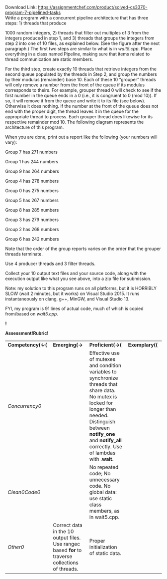 Download Link: https://assignmentchef.com/product/solved-cs3370-program-7-pipelined-tasks
<br>
Write a program with a concurrent pipeline architecture that has three steps: 1) threads that produce

1000 random integers, 2) threads that filter out multiples of 3 from the integers produced in step 1, and  3) threads that groups the integers from step 2 into one of 10 files, as explained below. (See the figure  after the next paragraph.) The first two steps are similar to what is in <em>wait5.cpp</em>. Place everything in a  class named Pipeline, making sure that items related to thread communication are static members.




For the third step, create exactly 10 threads that retrieve integers from the second queue populated by  the threads in Step 2, and group the numbers by their modulus (remainder) base 10. Each of these 10  “grouper” threads will only remove a number from the front of the queue if its modulus corresponds to  theirs. For example, grouper thread 0 will check to see if the first number in the queue ends in a 0 (i.e., it is  congruent to 0 (mod 10)). If so, it will remove it from the queue and write it to its file (see below).  Otherwise it does nothing. If the number at the front of the queue does not end with the proper digit, the  thread leaves it in the queue for the appropriate thread to process. Each grouper thread does likewise for  its respective remainder mod 10. The following diagram represents the architecture of this program.




When you are done, print out a report like the following (your numbers will vary):




Group 7 has 271 numbers

Group 1 has 244 numbers

Group 9 has 264 numbers

Group 4 has 278 numbers

Group 0 has 275 numbers

Group 5 has 267 numbers

Group 8 has 285 numbers

Group 3 has 279 numbers

Group 2 has 268 numbers

Group 6 has 242 numbers




Note that the order of the group reports varies on the order that the grouper threads terminate.




Use 4 producer threads and 3 filter threads.




Collect your 10 output text files and your source code, along with the execution output like what you see  above, into a zip file for submission.




Note: my solution to this program runs on all platforms, but it is HORRIBLY SLOW (wait 2 minutes, but it  works) on Visual Studio 2015. It runs instantaneously on clang, g++, MinGW, and Visual Studio 13.




FYI, my program is 91 lines of actual code, much of which is copied from/based on <em>wait5.cpp</em>.

<strong>!</strong>

<strong>Assessment!Rubric!</strong>

<table width="677">

 <tbody>

  <tr>

   <td width="170"><strong>Competency(↓(</strong></td>

   <td width="169"><strong>Emerging(</strong><strong>→ </strong></td>

   <td width="169"><strong>Proficient(</strong><strong>→</strong><strong>(</strong></td>

   <td width="169"><strong>Exemplary((</strong></td>

  </tr>

  <tr>

   <td width="170"><em>Concurrency0</em></td>

   <td width="169"> </td>

   <td width="169">Effective use of mutexes  and condition variables  to synchronize threads  that share data. No  mutex is locked for  longer than needed.  Distinguish between  <strong>notify</strong>_<strong>one</strong> and  <strong>notify</strong>_<strong>all</strong> correctly. Use  of lambdas with .<strong>wait</strong>.</td>

   <td width="169"> </td>

  </tr>

  <tr>

   <td width="170"><em>Clean0Code0</em></td>

   <td width="169"> </td>

   <td width="169">No repeated code; No  unnecessary code. No  global data: use static  class members, as in  wait5.cpp.</td>

   <td width="169"> </td>

  </tr>

  <tr>

   <td width="170"><em>Other0</em></td>

   <td width="169">Correct data in the 10  output files. Use rangec based <strong>for</strong> to traverse  collections of threads.</td>

   <td width="169">Proper initialization of  static data.</td>

   <td width="169"> </td>

  </tr>

 </tbody>

</table>








